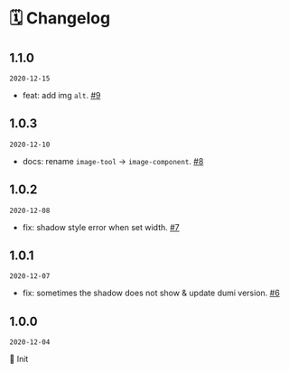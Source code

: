 # 🗓 Changelog

## 1.1.0

`2020-12-15`

- feat: add img `alt`. [#9](https://github.com/image-component/react-image-shadow/pull/9)

## 1.0.3

`2020-12-10`

- docs: rename `image-tool` -> `image-component`. [#8](https://github.com/image-component/react-image-shadow/pull/8)

## 1.0.2

`2020-12-08`

- fix: shadow style error when set width. [#7](https://github.com/image-component/react-image-shadow/pull/7)

## 1.0.1

`2020-12-07`

- fix: sometimes the shadow does not show & update dumi version. [#6](https://github.com/image-component/react-image-shadow/pull/6)

## 1.0.0

`2020-12-04`

🎉 Init
